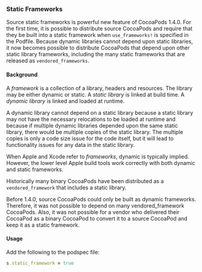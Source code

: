 ### Static Frameworks

Source static frameworks is powerful new feature of CocoaPods 1.4.0. For the first time, it is
possible to distribute source CocoaPods and require that they be built into a static framework
when `use_frameworks!` is specified in the Podfile. Because dynamic libraries cannot depend
upon static libraries, it now becomes possible to distribute CocoaPods that depend upon
other static library frameworks, including the many static frameworks that are
released as `vendored_frameworks`.

#### Background

A *framework* is a collection of a library, headers and resources. The library may be either
dynamic or static. A *static library* is linked at build time. A *dynamic library* is linked
and loaded at runtime.

A dynamic library cannot depend on a static library because a static library may
not have the necessary relocations to be loaded at runtime and because if multiple
dynamic libraries depended upon the same static library, there would be multiple
copies of the static library. The multiple copies is only a code size issue for
the code itself, but it will lead to functionality issues for any data in the
static library.

When Apple and Xcode refer to *frameworks*, dynamic is typically implied. However, the lower
level Apple build tools work correctly with both dynamic and static frameworks.

Historically many binary CocoaPods have been distributed as a `vendored_framework`
that includes a static library.

Before 1.4.0, source CocoaPods could only be built as dynamic frameworks. Therefore,
it was not possible to depend on many vendored_framework CocoaPods. Also, it was
not possible for a vendor who delivered their CocoaPod as a binary CocoaPod to
convert it to a source CocoaPod and keep it as a static framework.

#### Usage

Add the following to the podspec file:

```ruby
s.static_framework = true
```